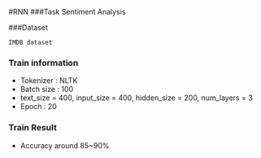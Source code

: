 #RNN
###Task
Sentiment Analysis

###Dataset 
```
IMDB dataset 
```
### Train information 

- Tokenizer : NLTK
- Batch size : 100
- text_size = 400, input_size = 400, hidden_size = 200, num_layers = 3
- Epoch : 20 

### Train Result
- Accuracy around 85~90%
